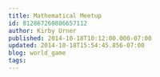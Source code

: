 ```yaml
---
title: Mathematical Meetup
id: 812867260806657112
author: Kirby Urner
published: 2014-10-18T10:12:00.000-07:00
updated: 2014-10-18T15:54:45.856-07:00
blog: world_game
tags: 
---
```


